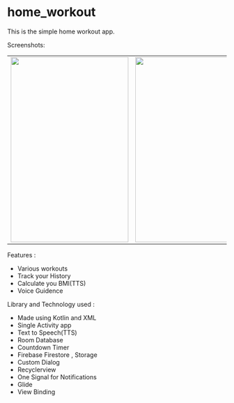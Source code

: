 # home_workout
This is the simple home workout app.

Screenshots:

<table>
 <tr>
    <td><img src="https://user-images.githubusercontent.com/83571003/173035934-bb9c840f-9e6b-4b7d-846b-96808e7c4c75.png" width=270 height=425></td>
    <td><img src="https://user-images.githubusercontent.com/83571003/173035951-46f21b87-9b6f-45a1-b098-3b223f5fe8bf.png" width=270 height=425></td>
    <td><img src="https://user-images.githubusercontent.com/83571003/173037190-720863fa-e8d1-4a70-9f33-c0195ad41ee9.png" width=270 height=425></td>
   <td><img src="https://user-images.githubusercontent.com/83571003/173037296-21c8e3ae-9c33-494b-b087-7a852c264d3b.png" width=270 height=425></td>
  </tr>
 </table>
 
 
  Features :
 
 * Various workouts<br/>
 * Track your History<br/>
 * Calculate you BMI(TTS)<br/>
 * Voice Guidence <br/>
 
 Library and Technology used :
 
 * Made using Kotlin and XML<br/>
 * Single Activity app<br/>
 * Text to Speech(TTS)<br/>
 * Room Database <br/>
 * Countdown Timer<br/>
 * Firebase Firestore , Storage <br/>
 * Custom Dialog<br/>
 * Recyclerview <br/>
 * One Signal for Notifications<br/>
 * Glide <br/>
 * View Binding<br/>
